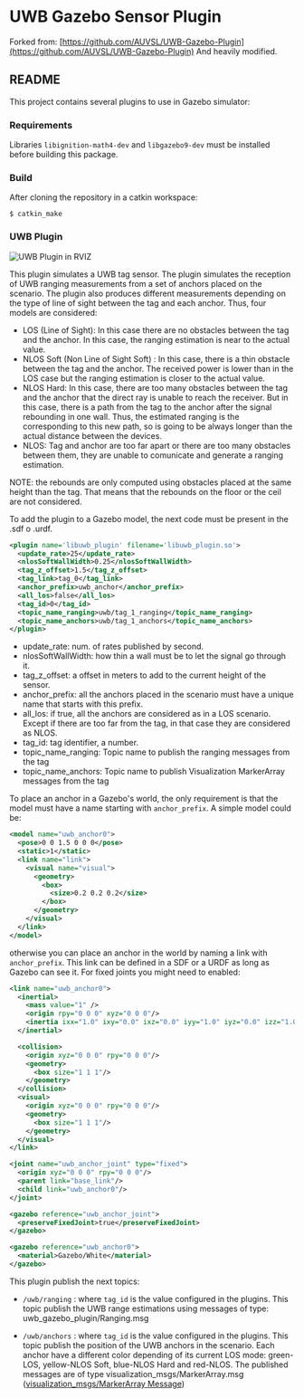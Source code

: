 # UWB Gazebo Sensor Plugin

Forked from: [https://github.com/AUVSL/UWB-Gazebo-Plugin](https://github.com/AUVSL/UWB-Gazebo-Plugin)
And heavily modified.

## README

This project contains several plugins to use in Gazebo simulator:

### Requirements

Libraries ```libignition-math4-dev``` and ```libgazebo9-dev``` must be installed before building this package.

### Build

After cloning the repository in a catkin workspace:
```
$ catkin_make
```

### UWB Plugin

![UWB Plugin in RVIZ](https://user-images.githubusercontent.com/38099967/64428790-e66b6780-d0b4-11e9-8f6f-489d8eb949c8.png)

This plugin simulates a UWB tag sensor. The plugin simulates the reception of UWB ranging measurements from a set of anchors placed on the scenario. The plugin also produces different measurements depending on the type of line of sight between the tag and each anchor. Thus, four models are considered:

- LOS (Line of Sight): In this case there are no obstacles between the tag and the anchor. In this case, the ranging estimation is near to the actual value.
- NLOS Soft (Non Line of Sight Soft) : In this case, there is a thin obstacle between the tag and the anchor. The received power is lower than in the LOS case but the ranging estimation is closer to the actual value.
- NLOS Hard: In this case, there are too many obstacles between the tag and the anchor that the direct ray is unable to reach the receiver. But in this case, there is a path from the tag to the anchor after the signal rebounding in one wall. Thus, the estimated ranging is the corresponding to this new path, so is going to be always longer than the actual distance between the devices.
- NLOS: Tag and anchor are too far apart or there are too many obstacles between them, they are unable to comunicate and generate a ranging estimation.

NOTE: the rebounds are only computed using obstacles placed at the same height than the tag. That means that the rebounds on the floor or the ceil are not considered.

To add the plugin to a Gazebo model, the next code must be present in the .sdf o .urdf.

```xml
<plugin name='libuwb_plugin' filename='libuwb_plugin.so'>
  <update_rate>25</update_rate>
  <nlosSoftWallWidth>0.25</nlosSoftWallWidth>
  <tag_z_offset>1.5</tag_z_offset>
  <tag_link>tag_0</tag_link>
  <anchor_prefix>uwb_anchor</anchor_prefix>
  <all_los>false</all_los>
  <tag_id>0</tag_id>
  <topic_name_ranging>uwb/tag_1_ranging</topic_name_ranging>
  <topic_name_anchors>uwb/tag_1_anchors</topic_name_anchors>
</plugin>
``` 

* update_rate: num. of rates published by second.
* nlosSoftWallWidth: how thin a wall must be to let the signal go through it. 
* tag_z_offset: a offset in meters to add to the current height of the sensor.
* anchor_prefix: all the anchors placed in the scenario must have a unique name that starts with this prefix.
* all_los: if true, all the anchors are considered as in a LOS scenario. Except if there are too far from the tag, in that case they are considered as NLOS.
* tag_id: tag identifier, a number.
* topic_name_ranging: Topic name to publish the ranging messages from the tag
* topic_name_anchors: Topic name to publish Visualization MarkerArray messages from the tag


To place an anchor in a Gazebo's world, the only requirement is that the model must have a name starting with ```anchor_prefix```. A simple model could be:

```xml
<model name="uwb_anchor0">
  <pose>0 0 1.5 0 0 0</pose>
  <static>1</static>
  <link name="link">
    <visual name="visual">
      <geometry>
        <box>
          <size>0.2 0.2 0.2</size>
        </box>
      </geometry>
    </visual>
  </link>
</model>
```

otherwise you can place an anchor in the world by naming a link with ```anchor_prefix```. This link can be defined in a SDF or a URDF as long as Gazebo can see it. For fixed joints you might need to enabled:

```xml
<link name="uwb_anchor0">
  <inertial>
    <mass value="1" />
    <origin rpy="0 0 0" xyz="0 0 0"/>
    <inertia ixx="1.0" ixy="0.0" ixz="0.0" iyy="1.0" iyz="0.0" izz="1.0" />
  </inertial>

  <collision>
    <origin xyz="0 0 0" rpy="0 0 0"/>
    <geometry>
      <box size="1 1 1"/>
    </geometry>
  </collision>
  <visual>
    <origin xyz="0 0 0" rpy="0 0 0"/>
    <geometry>
      <box size="1 1 1"/>
    </geometry>
  </visual>
</link>

<joint name="uwb_anchor_joint" type="fixed">
  <origin xyz="0 0 0" rpy="0 0 0"/>
  <parent link="base_link"/>
  <child link="uwb_anchor0"/>
</joint>

<gazebo reference="uwb_anchor_joint">
  <preserveFixedJoint>true</preserveFixedJoint>
</gazebo>

<gazebo reference="uwb_anchor0">
  <material>Gazebo/White</material>
</gazebo>
```

This plugin publish the next topics:

- ```/uwb/ranging``` : where ```tag_id``` is the value configured in the plugins. This topic publish the UWB range estimations using messages of type: uwb_gazebo_plugin/Ranging.msg

- ```/uwb/anchors``` : where ```tag_id``` is the value configured in the plugins. This topic publish the position of the UWB anchors in the scenario. Each anchor have a different color depending of its current LOS mode: green-LOS, yellow-NLOS Soft, blue-NLOS Hard and red-NLOS. The published messages are of type visualization_msgs/MarkerArray.msg ([visualization_msgs/MarkerArray Message](http://docs.ros.org/melodic/api/visualization_msgs/html/msg/MarkerArray.html))



